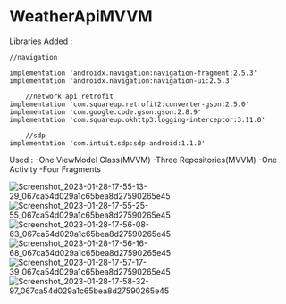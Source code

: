 # WeatherApiMVVM

Libraries Added :

    //navigation
    
    implementation 'androidx.navigation:navigation-fragment:2.5.3'
    implementation 'androidx.navigation:navigation-ui:2.5.3'
    
        //network api retrofit
    implementation 'com.squareup.retrofit2:converter-gson:2.5.0'
    implementation 'com.google.code.gson:gson:2.8.9'
    implementation 'com.squareup.okhttp3:logging-interceptor:3.11.0'
    
        //sdp
    implementation 'com.intuit.sdp:sdp-android:1.1.0'
    
Used :
-One ViewModel Class(MVVM)
-Three Repositories(MVVM)
-One Activity
-Four Fragments

    
![Screenshot_2023-01-28-17-55-13-29_067ca54d029a1c65bea8d27590265e45](https://user-images.githubusercontent.com/52179440/215266503-e4d00e7f-c697-4dd2-9f7b-883713caddd8.jpg)
![Screenshot_2023-01-28-17-55-25-55_067ca54d029a1c65bea8d27590265e45](https://user-images.githubusercontent.com/52179440/215266513-30d3e7e9-76c0-41a4-b3a2-9bc08368d746.jpg)
![Screenshot_2023-01-28-17-56-08-63_067ca54d029a1c65bea8d27590265e45](https://user-images.githubusercontent.com/52179440/215266517-875bcc40-f889-45d2-a4ad-e46804eb15b6.jpg)
![Screenshot_2023-01-28-17-56-16-68_067ca54d029a1c65bea8d27590265e45](https://user-images.githubusercontent.com/52179440/215266520-fe2f2a84-4a76-4873-914a-9d332acbedb5.jpg)
![Screenshot_2023-01-28-17-57-17-39_067ca54d029a1c65bea8d27590265e45](https://user-images.githubusercontent.com/52179440/215266528-8d37f8e3-cbf4-4d08-8204-1e419d5a5f38.jpg)
![Screenshot_2023-01-28-17-58-32-97_067ca54d029a1c65bea8d27590265e45](https://user-images.githubusercontent.com/52179440/215266534-e7afdec9-0437-48fb-8a6e-97d3414ab86e.jpg)
